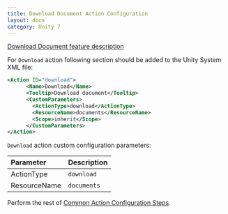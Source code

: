 ```yaml
---
title: Download Document Action Configuration
layout: docs
category: Unity 7
---
```

[Download Document feature description](../../features/document-management/document-download.md)

For `Download` action following section should be added to the Unity System XML file:

```xml
<Action ID="download">
      <Name>Download</Name>
      <Tooltip>Download document</Tooltip>
      <CustomParameters>
        <ActionType>download</ActionType>
        <ResourceName>documents</ResourceName>
        <Scope>inherit</Scope>
      </CustomParameters>
</Action>
```

`Download` action custom configuration parameters:

| Parameter       | Description |
|:----------------|:------------|
|ActionType       | `download` |
|ResourceName       | `documents` |

Perform the rest of [Common Action Configuration Steps](../actions.md#common-actions-configuration-steps).

